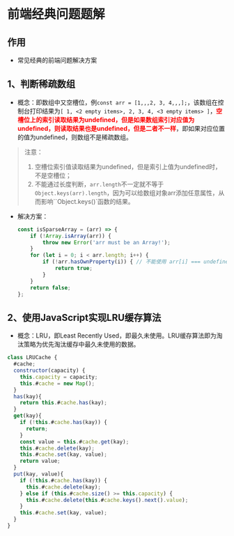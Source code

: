 # 前端经典问题题解

## 作用

* 常见经典的前端问题解决方案

## 1、判断稀疏数组

* 概念：即数组中又空槽位，例`const arr = [1,,,2, 3, 4,,,];`，该数组在控制台打印结果为`[ 1, <2 empty items>, 2, 3, 4, <3 empty items> ]`，**<font color='red'>空槽位上的索引读取结果为undefined，但是如果数组索引对应值为undefined，则读取结果也是undefined，但是二者不一样</font>**，即如果对应位置的值为undefined，则数组不是稀疏数组。

> 注意：
>
> 1. 空槽位索引值读取结果为undefined，但是索引上值为undefined时，不是空槽位；
> 2. 不能通过长度判断，`arr.length`不一定就不等于`Object.keys(arr).length`，因为可以给数组对象arr添加任意属性，从而影响``Object.keys()`函数的结果。

* 解决方案：

  ```javascript
  const isSparseArray = (arr) => {
      if (!Array.isArray(arr)) {
          throw new Error('arr must be an Array!');
      }
      for (let i = 0; i < arr.length; i++) {
          if (!arr.hasOwnProperty(i)) { // 不能使用 arr[i] === undefined 进行判断，使用hasOwnProperty函数判断下标是否存在
              return true;
          }
      }
      return false;
  };
  ```


## 2、使用JavaScript实现LRU缓存算法

* 概念：LRU，即Least Recently Used，即最久未使用。LRU缓存算法即为淘汰策略为优先淘汰缓存中最久未使用的数据。

```javascript
class LRUCache {
  #cache;
  constructor(capacity) {
    this.capacity = capacity;
    this.#cache = new Map();
  }
  has(kay){
    return this.#cache.has(kay);
  }
  get(kay){
    if (!this.#cache.has(kay)) {
      return;
    }
    const value = this.#cache.get(kay);
    this.#cache.delete(kay);
    this.#cache.set(kay, value);
    return value;
  }
  put(kay, value){
    if (!this.#cache.has(kay)) {
      this.#cache.delete(kay);
    } else if (this.#cache.size() >= this.capacity) {
      this.#cache.delete(this.#cache.keys().next().value);
    }
    this.#cache.set(kay, value);
  }
}
```

